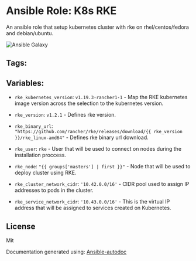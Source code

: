 # Ansible Role: K8s RKE


An ansible role that setup kubernetes cluster with rke on rhel/centos/fedora and debian/ubuntu. 

![Ansible Galaxy](https://github.com/BasisTI/ansible_rke/workflows/Ansible%20Galaxy/badge.svg)

## Tags:
## Variables:

* `rke_kubernetes_version`: `v1.19.3-rancher1-1` - Map the RKE kubernetes image version across the selection to the kubernetes version.



* `rke_version`: `v1.2.1` - Defines rke version.



* `rke_binary_url`: `"https://github.com/rancher/rke/releases/download/{{ rke_version }}/rke_linux-amd64"` - Defines rke binary url download.



* `rke_user`: `rke` - User that will be used to connect on nodes during the installation proccess.



* `rke_node`: `"{{ groups['masters'] | first }}"` - Node that will be used to deploy cluster using RKE.



* `rke_cluster_network_cidr`: `'10.42.0.0/16'` - CIDR pool used to assign IP addresses to pods in the cluster.



* `rke_service_network_cidr`: `'10.43.0.0/16'` - This is the virtual IP address that will be assigned to services created on Kubernetes.


## License
Mit



Documentation generated using: [Ansible-autodoc](https://github.com/AndresBott/ansible-autodoc)

